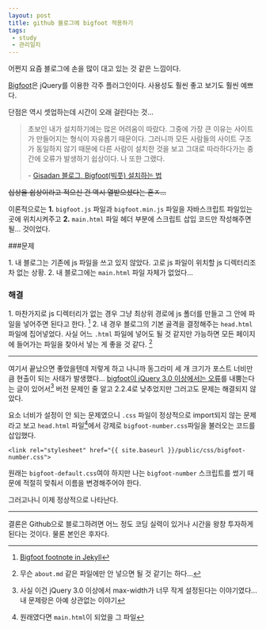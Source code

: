 ```yaml
---
layout: post
title: github 블로그에 bigfoot 적용하기
tags:
 - study
 - 관리일지
---
```


어쩐지 요즘 블로그에 손을 많이 대고 있는 것 같은 느낌이다.

[Bigfoot](http://www.bigfootjs.com)은 jQuery를 이용한 각주 플러그인이다. 사용성도 훨씬 좋고 보기도 훨씬 예쁘다.

단점은 역시 셋업하는데 시간이 오래 걸린다는 것...

> 초보인 내가 설치하기에는 많은 어려움이 따랐다. 그중에 가장 큰 이유는 사이트가 만들어지는 형식이 자유롭기 때문이다. 그러니까 모든 사람들의 사이트 구조가 동일하지 않기 때문에 다른 사람이 설치한 것을 보고 그대로 따라하다가는 중간에 오류가 발생하기 쉽상이다. 나 또한 그랬다.
>
> \- [Gisadan 블로그, Bigfoot(빅풋) 설치하는 법](http://gisadan.github.io/2014/12/14/Bigfoot(빅풋)-설치하는-법/)

~~십상을 쉽상이라고 적으신 건 역시 열받으셨다는 흔ㅈ...~~

이론적으로는 **1\.** `bigfoot.js` 파일과 `bigfoot.min.js` 파일을 자바스크립트 파일있는 곳에 위치시켜주고 **2\.** `main.html` 파일 헤더 부분에 스크립트 삽입 코드만 작성해주면 될... 것이었다.

###문제

1\. 내 블로그는 기존에 js 파일을 쓰고 있지 않았다. 고로 js 파일이 위치할 js 디렉터리조차 없는 상황.
2\. 내 블로그에는 `main.html` 파일 자체가 없었다...

### 해결

1\. 마찬가지로 js 디렉터리가 없는 경우 그냥 최상위 경로에 js 폴더를 만들고 그 안에 파일을 넣어주면 된다고 한다. [^1]
2\. 내 경우 블로그의 기본 골격을 결정해주는 `head.html` 파일에 집어넣었다. 사실 어느 `.html` 파일에 넣어도 될 것 같지만 가능하면 모든 페이지에 들어가는 파일을 찾아서 넣는 게 좋을 것 같다. [^2]

[^1]: [Bigfoot footnote in Jekyll](http://sherifsoliman.com/2014/11/07/Bigfoot-in-Jekyll/)

[^2]: 무슨 `about.md` 같은 파일에만 안 넣으면 될 것 같기는 하다...

- - -

여기서 끝났으면 좋았을텐데 저렇게 하고 나니까 동그라미 세 개 크기가 포스트 너비만큼 현출이 되는 사태가 발생했다... [bigfoot이 jQuery 3.0 이상에서는 오류](https://github.com/lemonmade/bigfoot/issues/54)를 내뿜는다는 글이 있어서[^3] 버전 문제인 줄 알고 2.2.4로 낮추었지만 그러고도 문제는 해결되지 않았다.

[^3]: 사실 이건 jQuery 3.0 이상에서 max-width가 너무 작게 설정된다는 이야기였다... 내 문제랑은 아예 상관없는 이야기

요소 너비가 설정이 안 되는 문제였으니 `.css` 파일이 정상적으로 import되지 않는 문제라고 보고 `head.html` 파일[^4]에서 강제로 `bigfoot-number.css`파일을 불러오는 코드를 삽입했다.

[^4]: 원래였다면 `main.html`이 되었을 그 파일

```
<link rel="stylesheet" href="{{ site.baseurl }}/public/css/bigfoot-number.css">
```

원래는 `bigfoot-default.css`여야 하지만 나는 `bigfoot-number` 스크립트를 썼기 때문에 적절히 맞춰서 이름을 변경해주어야 한다.

그러고나니 이제 정상적으로 나타난다.

- - -

결론은 Github으로 블로그하려면 어느 정도 코딩 실력이 있거나 시간을 왕창 투자하게 된다는 것이다. 물론 본인은 후자다.